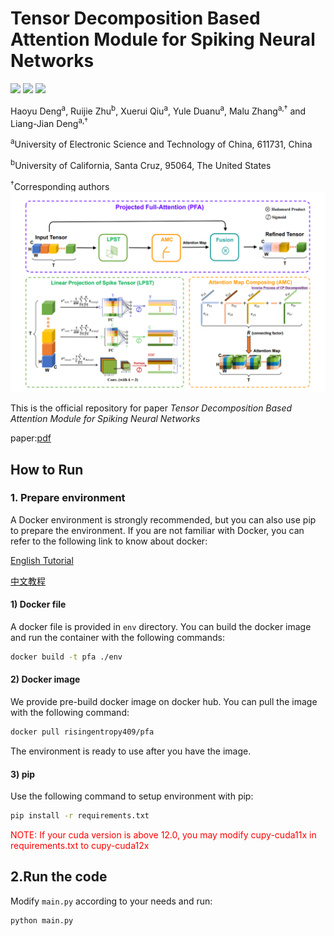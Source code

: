 # Tensor Decomposition Based Attention Module for Spiking Neural Networks
![](https://img.shields.io/badge/docker_image-√-green)
![](https://img.shields.io/badge/docker_file-√-green)
![](https://img.shields.io/badge/pip-√-green)

Haoyu Deng<sup>a</sup>, Ruijie Zhu<sup>b</sup>, Xuerui Qiu<sup>a</sup>, Yule Duanu<sup>a</sup>, Malu Zhang<sup>a,†</sup> and Liang-Jian Deng<sup>a,†</sup>

<sup>a</sup>University of Electronic Science and Technology of China, 611731, China

<sup>b</sup>University of California, Santa Cruz, 95064, The United States

<sup>†</sup>Corresponding authors
![img.png](img.png)


This is the official repository for paper *Tensor Decomposition Based Attention Module for Spiking Neural Networks* 

paper:[pdf](https://arxiv.org/pdf/2310.14576.pdf)


## How to Run

### 1. Prepare environment
A Docker environment is strongly recommended, but you can also use pip to prepare the environment.
If you are not familiar with Docker, you can refer to the following link to know about docker:

[English Tutorial](https://towardsdatascience.com/build-and-run-a-docker-container-for-your-machine-learning-model-60209c2d7a7f)

[中文教程](https://zhuanlan.zhihu.com/p/31772428)
#### 1) Docker file
A docker file is provided in `env` directory. You can build the docker image and run the container with the following commands:

```bash
docker build -t pfa ./env
```

#### 2) Docker image
We provide pre-build docker image on docker hub. You can pull the image with the following command:

```bash
docker pull risingentropy409/pfa
```
The environment is ready to use after you have the image.

#### 3) pip
Use the following command to setup environment with pip:

```bash
pip install -r requirements.txt
```
<font color="red">NOTE: If your cuda version is above 12.0, you may modify cupy-cuda11x in requirements.txt to cupy-cuda12x</font>

## 2.Run the code
Modify `main.py` according to your needs and run:
```bash
python main.py
```
